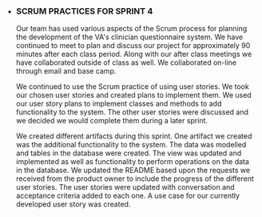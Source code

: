 * ### SCRUM PRACTICES FOR SPRINT 4

	Our team has used various aspects of the Scrum process for planning the development of the VA's clinician questionnaire system.  We have 
	continued to meet to plan and discuss our project for approximately 90 minutes after each class period.  Along with our after class meetings we have collaborated outside of class as well.  We collaborated on-line through email and base camp.
	
	We continued to use the Scrum practice of using user stories.  We took our chosen user stories and created plans to implement them.  We used our user story plans to implement classes and methods to add functionality to the system.  The other user stories were discussed and we decided we would complete them during a later sprint.
	
	We created different artifacts during this sprint.  One artifact we created was the additional functionality to the system.  The data was modelled and tables in the database were created.  The view was updated and implemented as well as functionality to perform operations on the data in the database. We updated the README based upon the requests we received from the product owner to include the progress of the different user stories.   The user stories were updated with conversation and acceptance criteria added to each one.
	A use case for our currently developed user story was created.